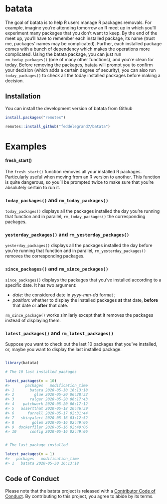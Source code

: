 
<!-- README.md is generated from README.Rmd. Please edit that file -->

<!-- badges: start -->

<!-- badges: end -->

# batata

The goal of batata is to help R users manage R packages removals. For
example, imagine you’re attending tomorrow an R meet up in which you’ll
experiment many packages that you don’t want to keep. By the end of the
meet up, you’ll have to remember each installed package, its name (trust
me, packages’ names may be complicated). Further, each installed package
comes with a bunch of dependency which makes the operations more
complicated. Using the batata package, you can just run
`rm_today_packages()` (one of many other functions), and you’re clean
for today. Before removing the packages, batata will prompt you to
confirm your decision (which adds a certain degree of security), you can
also run `today_packages()` to check all the today installed packages
before making a decision.

## Installation

You can install the development version of batata from Github

``` r
install.packages("remotes")

remotes::install_github("feddelegrand7/batata")
```

# Examples

#### fresh\_start()

The `fresh_start()` function removes all your installed R packages.
Particularly useful when moving from an R version to another. This
function is quite dangerous, so you’ll be prompted twice to make sure
that you’re absolutely certain to run it.

### `today_packages()` and `rm_today_packages()`

`today_packages()` displays all the packages installed the day you’re
running that function and in parallel, `rm_today_packages()` the
corresponding packages.

### `yesterday_packages()` and `rm_yesterday_packages()`

`yesterday_packages()` displays all the packages installed the day
before you’re running that function and in parallel,
`rm_yesterday_packages()` removes the corresponding packages.

### `since_packages()` and `rm_since_packages()`

`since_packages()` displays the packages that you’ve installed according
to a specific date. It has two argument:

  - *date*: the considered date in *yyyy-mm-dd* format ;
  - *position*: whether to display the installed packages **at** that
    date, **before** that date or **after** that date.

`rm_since_package()` works similarly except that it removes the packages
instead of displaying them.

### `latest_packages()` and `rm_latest_packages()`

Suppose you want to check out the last 10 packages that you’ve
installed, or, maybe you want to display the last installed package:

``` r

library(batata)

# The 10 last installed packages

latest_packages(n = 10)
#>       packages   modification_time
#> 1       batata 2020-05-30 16:13:18
#> 2         glue 2020-05-20 06:28:32
#> 3       ralger 2020-05-20 06:17:43
#> 4    patchwork 2020-05-20 06:17:12
#> 5   assertthat 2020-05-18 20:46:39
#> 6      farrell 2020-05-17 02:31:44
#> 7   shinyalert 2020-05-16 03:12:52
#> 8        golem 2020-05-16 02:49:06
#> 9  dockerfiler 2020-05-16 02:49:06
#> 10      config 2020-05-16 02:49:06


# The last package installed 

latest_packages(n = 1)
#>   packages   modification_time
#> 1   batata 2020-05-30 16:13:18
```

## Code of Conduct

Please note that the batata project is released with a [Contributor Code
of
Conduct](https://contributor-covenant.org/version/2/0/CODE_OF_CONDUCT.html).
By contributing to this project, you agree to abide by its terms.
